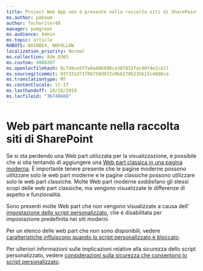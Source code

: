 ```yaml
---
title: Project Web App non è presente nella raccolta siti di SharePoint
ms.author: pebaum
author: Techwriter40
manager: pamgreen
ms.audience: Admin
ms.topic: article
ROBOTS: NOINDEX, NOFOLLOW
localization_priority: Normal
ms.collection: Adm_O365
ms.custom: 9000207
ms.openlocfilehash: 8c749ce5f7e6a00b990ca387833fac90f4e2ce17
ms.sourcegitcommit: 037331d71f06750d972c0b6278b23bb15c4806ca
ms.translationtype: MT
ms.contentlocale: it-IT
ms.lasthandoff: 10/18/2019
ms.locfileid: "36749660"
---
```

# <a name="missing-web-part-in-sharepoint-site-collection"></a>Web part mancante nella raccolta siti di SharePoint

Se si sta perdendo una Web part utilizzata per la visualizzazione, è possibile che si stia tentando di aggiungere una [Web part classica in una pagina moderna](https://support.office.com/article/classic-and-modern-web-part-experiences-3fdae6c3-8fc1-49ab-8708-8c104b882e64). È importante tenere presente che le pagine moderne possono utilizzare solo le web part moderne e le pagine classiche possono utilizzare solo le web part classiche. Molte Web part moderne soddisfano gli stessi scopi delle web part classiche, ma vengono visualizzate le differenze di aspetto e funzionalità.

Sono presenti molte Web part che non vengono visualizzate a causa dell' [impostazione dello script personalizzato](https://docs.microsoft.com/sharepoint/allow-or-prevent-custom-script), che è disabilitata per impostazione predefinita nei siti moderni. 

Per un elenco delle web part che non sono disponibili, vedere [caratteristiche influiscono quando lo script personalizzato è bloccato](https://docs.microsoft.com/sharepoint/allow-or-prevent-custom-script#features-affected-when-custom-script-is-blocked).

 Per ulteriori informazioni sulle implicazioni relative alla sicurezza dello script personalizzato, vedere [considerazioni sulla sicurezza che consentono lo script personalizzato](https://docs.microsoft.com/sharepoint/security-considerations-of-allowing-custom-script).
